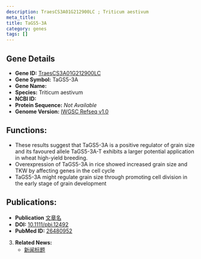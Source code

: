 ```yaml
---
description: TraesCS3A01G212900LC ; Triticum aestivum
meta_title:
title: TaGS5-3A
category: genes
tags: []
---
```


## Gene Details
- **Gene ID:**	[TraesCS3A01G212900LC](https://www.maizegdb.org/gene_center/gene/TraesCS3A01G212900LC)
- **Gene Symbol:** TaGS5-3A
- **Gene Name:** 
- **Species:** Triticum aestivum
- **NCBI ID:** [  ]()
- **Protein Sequence:** *Not Available*
- **Genome Version:** [IWGSC Refseq v1.0](https://www.maizegdb.org/genome/assembly/Zm-B73-REFERENCE-NAM-5.0)

## Functions:
   - These results suggest that TaGS5-3A is a positive regulator of grain size and its favoured allele TaGS5-3A-T exhibits a larger potential application in wheat high-yield breeding.
   - Overexpression of TaGS5-3A in rice showed increased grain size and TKW by affecting genes in the cell cycle
   - TaGS5-3A might regulate grain size through promoting cell division in the early stage of grain development

## Publications:
   - **Publication** [文章名](https://onlinelibrary.wiley.com/doi/10.1111/pbi.12492)
   - **DOI:** [10.1111/pbi.12492](https://onlinelibrary.wiley.com/doi/10.1111/pbi.12492)
   - **PubMed ID:** [26480952](https://pubmed.ncbi.nlm.nih.gov/26480952/)

3. **Related News:**
   - [新闻标题]()
